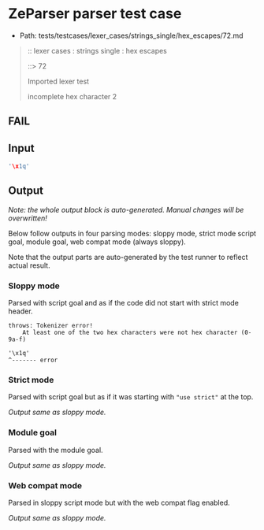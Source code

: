 # ZeParser parser test case

- Path: tests/testcases/lexer_cases/strings_single/hex_escapes/72.md

> :: lexer cases : strings single : hex escapes
>
> ::> 72
>
> Imported lexer test
>
> incomplete hex character 2

## FAIL

## Input

`````js
'\x1q'
`````

## Output

_Note: the whole output block is auto-generated. Manual changes will be overwritten!_

Below follow outputs in four parsing modes: sloppy mode, strict mode script goal, module goal, web compat mode (always sloppy).

Note that the output parts are auto-generated by the test runner to reflect actual result.

### Sloppy mode

Parsed with script goal and as if the code did not start with strict mode header.

`````
throws: Tokenizer error!
    At least one of the two hex characters were not hex character (0-9a-f)

'\x1q'
^------- error
`````

### Strict mode

Parsed with script goal but as if it was starting with `"use strict"` at the top.

_Output same as sloppy mode._

### Module goal

Parsed with the module goal.

_Output same as sloppy mode._

### Web compat mode

Parsed in sloppy script mode but with the web compat flag enabled.

_Output same as sloppy mode._
